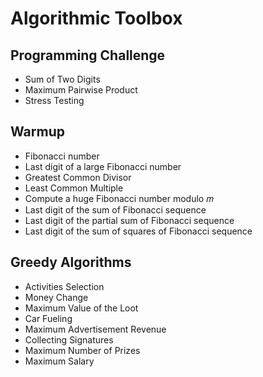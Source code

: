 # Algorithmic Toolbox

## Programming Challenge
* Sum of Two Digits
* Maximum Pairwise Product
* Stress Testing

## Warmup
* Fibonacci number
* Last digit of a large Fibonacci number
* Greatest Common Divisor
* Least Common Multiple
* Compute a huge Fibonacci number modulo 𝑚
* Last digit of the sum of Fibonacci sequence
* Last digit of the partial sum of Fibonacci sequence
* Last digit of the sum of squares of Fibonacci sequence

## Greedy Algorithms
* Activities Selection
* Money Change
* Maximum Value of the Loot
* Car Fueling
* Maximum Advertisement Revenue
* Collecting Signatures
* Maximum Number of Prizes
* Maximum Salary
